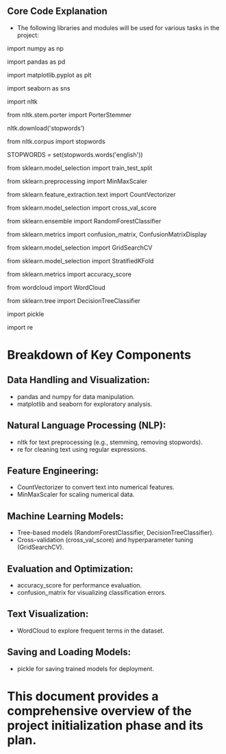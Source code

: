 ## Core Code Explanation
- The following libraries and modules will be used for various tasks in the project:

import numpy as np

import pandas as pd 

import matplotlib.pyplot as plt

import seaborn as sns

import nltk

from nltk.stem.porter import PorterStemmer

nltk.download('stopwords')

from nltk.corpus import stopwords

STOPWORDS = set(stopwords.words('english'))

from sklearn.model_selection import train_test_split

from sklearn.preprocessing import MinMaxScaler

from sklearn.feature_extraction.text import CountVectorizer

from sklearn.model_selection import cross_val_score

from sklearn.ensemble import RandomForestClassifier

from sklearn.metrics import confusion_matrix, ConfusionMatrixDisplay

from sklearn.model_selection import GridSearchCV

from sklearn.model_selection import StratifiedKFold

from sklearn.metrics import accuracy_score

from wordcloud import WordCloud

from sklearn.tree import DecisionTreeClassifier

import pickle

import re


# Breakdown of Key Components
## Data Handling and Visualization:

- pandas and numpy for data manipulation.
- matplotlib and seaborn for exploratory analysis.
## Natural Language Processing (NLP):

- nltk for text preprocessing (e.g., stemming, removing stopwords).
- re for cleaning text using regular expressions.
## Feature Engineering:

- CountVectorizer to convert text into numerical features.
- MinMaxScaler for scaling numerical data.
## Machine Learning Models:

- Tree-based models (RandomForestClassifier, DecisionTreeClassifier).
- Cross-validation (cross_val_score) and hyperparameter tuning (GridSearchCV).
## Evaluation and Optimization:

- accuracy_score for performance evaluation.
- confusion_matrix for visualizing classification errors.
## Text Visualization:

- WordCloud to explore frequent terms in the dataset.
## Saving and Loading Models:
- pickle for saving trained models for deployment.

# This document provides a comprehensive overview of the project initialization phase and its plan.
